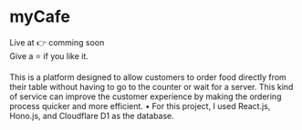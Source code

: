 # myCafe

Live at 👉 comming soon <br>
Give a ⭐ if you like it.

This is a platform designed to allow customers to order food directly from their table without having to go to the counter or wait for a server. This kind of service can improve the customer experience by making the ordering process quicker and more efficient.
•
For this project, I used React.js, Hono.js, and Cloudflare D1 as the database.
